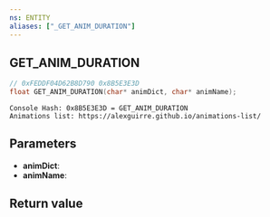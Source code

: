 ```yaml
---
ns: ENTITY
aliases: ["_GET_ANIM_DURATION"]
---
```

## GET_ANIM_DURATION

```c
// 0xFEDDF04D62B8D790 0x8B5E3E3D
float GET_ANIM_DURATION(char* animDict, char* animName);
```

```
Console Hash: 0x8B5E3E3D = GET_ANIM_DURATION  
Animations list: https://alexguirre.github.io/animations-list/  
```

## Parameters
* **animDict**: 
* **animName**: 

## Return value
